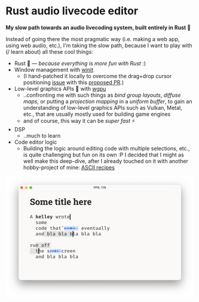 # Rust audio livecode editor

**My slow path towards an audio livecoding system, built entirely in Rust 🦀**

Instead of going there the most pragmatic way (i.e. making a web app, using web audio, etc.), I'm taking the slow path, because I want to play with (/ learn about) all these cool things:

- Rust 🦀 — _because everything is more fun with Rust_ :)
- Window management with [winit](https://github.com/rust-windowing/winit)
  - (I hand-patched it locally to overcome the drag+drop cursor positioning [issue](https://github.com/rust-windowing/winit/issues/1550) with this [proposed PR](https://github.com/rust-windowing/winit/pull/2615).)
- Low-level graphics APIs 🌈 with [wgpu](https://wgpu.rs/)
  - ..confronting me with such things as _bind group layouts_, _diffuse maps_, or putting a _projection mapping_ in a _uniform buffer_, to gain an understanding of low-level graphics APIs such as Vulkan, Metal, etc., that are usually mostly used for building game engines
  - and of course, this way it can be _super fast_ ⚡️
- DSP
  - ..much to learn
- Code editor logic
  - Building the logic around editing code with multiple selections, etc., is quite challenging but fun on its own :P I decided that I might as well make this deep-dive, after I already touched on it with another hobby-project of mine: [ASCII recipes](https://asciirecip.es/)

![](pics/drawing_waveforms.png)
